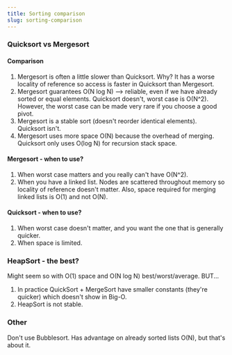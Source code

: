 ```yaml
---
title: Sorting comparison
slug: sorting-comparison
---
```


### Quicksort vs Mergesort

#### Comparison
1. Mergesort is often a little slower than Quicksort. Why? It has a worse locality of reference
so access is faster in Quicksort than Mergesort.
2. Mergesort guarantees O(N log N) --> reliable, even if we have already sorted
or equal elements. Quicksort doesn't, worst case is O(N^2). However, the worst case can be made very rare if
you choose a good pivot.
3. Mergesort is a stable sort (doesn't reorder identical elements). Quicksort isn't.
4. Mergesort uses more space O(N) because the overhead of merging. Quicksort only uses O(log N) for
recursion stack space.

#### Mergesort - when to use?
1. When worst case matters and you really can't have O(N^2).
2. When you have a linked list. Nodes are scattered throughout memory so locality of reference doesn't matter.
Also, space required for merging linked lists is O(1) and not O(N).

#### Quicksort - when to use?
1. When worst case doesn't matter, and you want the one that is generally quicker.
2. When space is limited.

### HeapSort - the best?
Might seem so with O(1) space and O(N log N) best/worst/average. BUT...
1. In practice QuickSort + MergeSort have smaller constants (they're quicker) which doesn't show in Big-O.
2. HeapSort is not stable.


### Other
Don't use Bubblesort. Has advantage on already sorted lists O(N), but that's about it.
